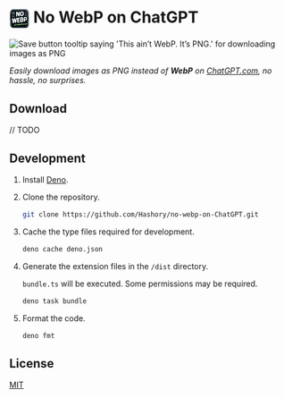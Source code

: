 <h1>
<img src="public/icon/icon256.png" alt="logo" style="height:1.3em; aspect-ratio:1/1; vertical-align:middle;">
No WebP on ChatGPT
</h1>

![Save button tooltip saying 'This ain’t WebP. It’s PNG.' for downloading images as PNG](https://github.com/user-attachments/assets/cdc64e5b-1a04-4a6d-9b1e-64df04d9a6e8)

_Easily download images as PNG instead of **WebP** on
[ChatGPT.com](https://chatgpt.com), no hassle, no surprises._

## Download

// TODO

## Development

1. Install [Deno](https://deno.land/).

1. Clone the repository.

   ```sh
   git clone https://github.com/Hashory/no-webp-on-ChatGPT.git
   ```

1. Cache the type files required for development.

   ```sh
   deno cache deno.json
   ```

1. Generate the extension files in the `/dist` directory.

   `bundle.ts` will be executed. Some permissions may be required.

   ```sh
   deno task bundle
   ```

1. Format the code.

   ```sh
   deno fmt
   ```

## License

[MIT](LICENSE)

